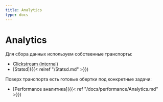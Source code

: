 ```yaml
---
title: Analytics
type: docs
---
```


# Analytics

Для сбора данных используем собственные транспорты:

- [Clickstream (internal)](http://links.k.avito.ru/HF)
- [Statsd]({{< relref "/Statsd.md" >}})

Поверх транспорта есть готовые обертки под конкретные задачи:

- [Performance аналитика]({{< ref "/docs/performance/Analytics.md" >}})
